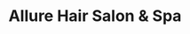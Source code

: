 ---
title: "Allure Hair Salon & Spa"
url: /shakopee/allure-hair-salon-and-spa/
shop: hairdresser
---